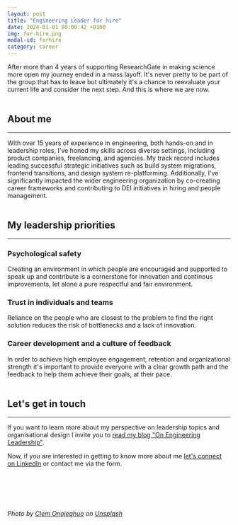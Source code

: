 ```yaml
---
layout: post
title: "Engineering Leader for hire"
date: 2024-01-01 00:00:42 +0100
img: for-hire.png
modal-id: forhire
category: career
---
```


After more than 4 years of supporting ResearchGate in making science more open my journey ended in a mass layoff. It's never pretty to be part of the group that has to leave but ultimately it's a chance to reevaluate your current life and consider the next step. And this is where we are now.
<br><br>

## About me

<hr class="star-primary">

With over 15 years of experience in engineering, both hands-on and in leadership roles, I've honed my skills across diverse settings, including product companies, freelancing, and agencies. My track record includes leading successful strategic initiatives such as build system migrations, frontend transitions, and design system re-platforming. Additionally, I've significantly impacted the wider engineering organization by co-creating career frameworks and contributing to DEI initiatives in hiring and people management.
<br><br>

## My leadership priorities

<hr class="star-primary">

### Psychological safety

Creating an environment in which people are encouraged and supported to speak up and contribute is a cornerstone for innovation and continous improvements, let alone a pure respectful and fair environment.

### Trust in individuals and teams

Reliance on the people who are closest to the problem to find the right solution reduces the risk of bottlenecks and a lack of innovation.

### Career development and a culture of feedback

In order to achieve high employee engagement, retention and organizational strength it's important to provide everyone with a clear growth path and the feedback to help them achieve their goals, at their pace.
<br><br>

## Let's get in touch

<hr class="star-primary">

If you want to learn more about my perspective on leadership topics and organisational design I invite you to
[read my blog "On Engineering Leadership"](https://stefanhoth.substack.com/).

Now, if you are interested in getting to know more about me [let's connect on LinkedIn](https://www.linkedin.com/in/stefanhoth/) or contact me via the form.

<br><br><br><br>

<p>
<i>Photo by <a href="https://unsplash.com/@clemono?utm_content=creditCopyText&utm_medium=referral&utm_source=unsplash">Clem Onojeghuo</a> on <a href="https://unsplash.com/photos/shallow-focus-photography-of-red-and-white-for-hire-signage-fY8Jr4iuPQM?utm_content=creditCopyText&utm_medium=referral&utm_source=unsplash">Unsplash</a>
  </i>
</p>
